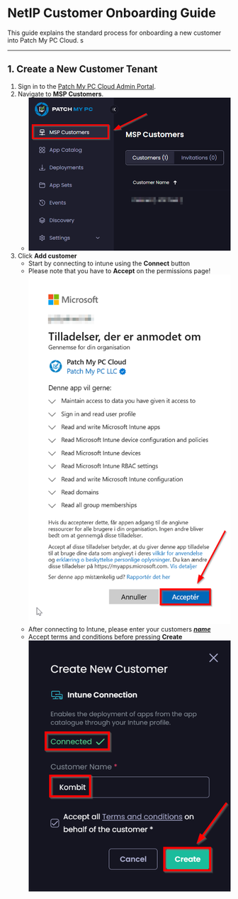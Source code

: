 # NetIP Customer Onboarding Guide  
 
This guide explains the standard process for onboarding a new customer into Patch My PC Cloud.
s

---
## 1. Create a New Customer Tenant
1. Sign in to the [Patch My PC Cloud Admin Portal](https://portal.patchmypc.com).
2. Navigate to **MSP Customers**. 
   - ![](MspCustomers.png)
3. Click **Add customer** 
   - Start by connecting to intune using the **Connect** button
   - Please note that you have to **Accept** on the permissions page!
      ![](AcceptTenantPermissions.png)
   - After connecting to Intune, please enter your customers ***<ins>name</ins>***
   - Accept terms and conditions before pressing **Create**
      ![](VerifyCustomerDetails.png)